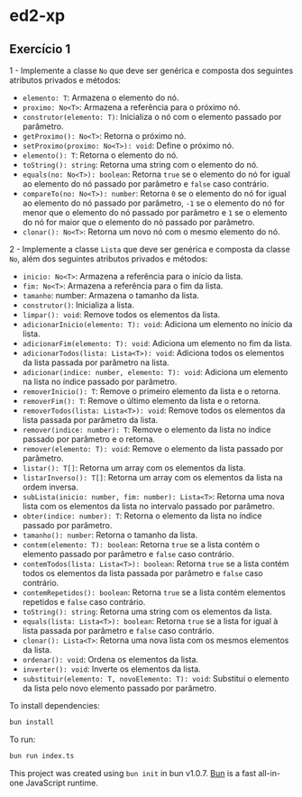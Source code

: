 # ed2-xp

## Exercício 1

1 - Implemente a classe `No` que deve ser genérica e composta dos seguintes atributos privados e métodos:

-   `elemento: T`: Armazena o elemento do nó.
-   `proximo: No<T>`: Armazena a referência para o próximo nó.
-   `construtor(elemento: T)`: Inicializa o nó com o elemento passado por parâmetro.
-   `getProximo(): No<T>`: Retorna o próximo nó.
-   `setProximo(proximo: No<T>): void`: Define o próximo nó.
-   `elemento(): T`: Retorna o elemento do nó.
-   `toString(): string`: Retorna uma string com o elemento do nó.
-   `equals(no: No<T>): boolean`: Retorna `true` se o elemento do nó for igual ao elemento do nó passado por parâmetro e `false` caso contrário.
-   `compareTo(no: No<T>): number`: Retorna `0` se o elemento do nó for igual ao elemento do nó passado por parâmetro, `-1` se o elemento do nó for menor que o elemento do nó passado por parâmetro e `1` se o elemento do nó for maior que o elemento do nó passado por parâmetro.
-   `clonar(): No<T>`: Retorna um novo nó com o mesmo elemento do nó.

2 - Implemente a classe `Lista` que deve ser genérica e composta da classe `No`, além dos seguintes atributos privados e métodos:

-   `inicio: No<T>`: Armazena a referência para o início da lista.
-   `fim: No<T>`: Armazena a referência para o fim da lista.
-   `tamanho`: number: Armazena o tamanho da lista.
-   `construtor()`: Inicializa a lista.
-   `limpar(): void`: Remove todos os elementos da lista.
-   `adicionarInicio(elemento: T): void`: Adiciona um elemento no início da lista.
-   `adicionarFim(elemento: T): void`: Adiciona um elemento no fim da lista.
-   `adicionarTodos(lista: Lista<T>): void`: Adiciona todos os elementos da lista passada por parâmetro na lista.
-   `adicionar(indice: number, elemento: T): void`: Adiciona um elemento na lista no índice passado por parâmetro.
-   `removerInicio(): T`: Remove o primeiro elemento da lista e o retorna.
-   `removerFim(): T`: Remove o último elemento da lista e o retorna.
-   `removerTodos(lista: Lista<T>): void`: Remove todos os elementos da lista passada por parâmetro da lista.
-   `remover(indice: number): T`: Remove o elemento da lista no índice passado por parâmetro e o retorna.
-   `remover(elemento: T): void`: Remove o elemento da lista passado por parâmetro.
-   `listar(): T[]`: Retorna um array com os elementos da lista.
-   `listarInverso(): T[]`: Retorna um array com os elementos da lista na ordem inversa.
-   `subLista(inicio: number, fim: number): Lista<T>`: Retorna uma nova lista com os elementos da lista no intervalo passado por parâmetro.
-   `obter(indice: number): T`: Retorna o elemento da lista no índice passado por parâmetro.
-   `tamanho(): number`: Retorna o tamanho da lista.
-   `contem(elemento: T): boolean`: Retorna `true` se a lista contém o elemento passado por parâmetro e `false` caso contrário.
-   `contemTodos(lista: Lista<T>): boolean`: Retorna `true` se a lista contém todos os elementos da lista passada por parâmetro e `false` caso contrário.
-   `contemRepetidos(): boolean`: Retorna `true` se a lista contém elementos repetidos e `false` caso contrário.
-   `toString(): string`: Retorna uma string com os elementos da lista.
-   `equals(lista: Lista<T>): boolean`: Retorna `true` se a lista for igual à lista passada por parâmetro e `false` caso contrário.
-   `clonar(): Lista<T>`: Retorna uma nova lista com os mesmos elementos da lista.
-   `ordenar(): void`: Ordena os elementos da lista.
-   `inverter(): void`: Inverte os elementos da lista.
-   `substituir(elemento: T, novoElemento: T): void`: Substitui o elemento da lista pelo novo elemento passado por parâmetro.

To install dependencies:

```bash
bun install
```

To run:

```bash
bun run index.ts
```

This project was created using `bun init` in bun v1.0.7. [Bun](https://bun.sh) is a fast all-in-one JavaScript runtime.

